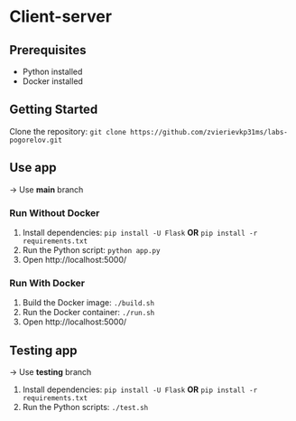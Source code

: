 # Client-server

## Prerequisites

- Python installed
- Docker installed

## Getting Started

Clone the repository: ```git clone https://github.com/zvierievkp31ms/labs-pogorelov.git```

## Use app

-> Use **main** branch

### Run Without Docker
1. Install dependencies: ```pip install -U Flask``` **OR** ```pip install -r requirements.txt```
2. Run the Python script: ```python app.py```
3. Open http://localhost:5000/

### Run With Docker
1. Build the Docker image: ```./build.sh```
2. Run the Docker container: ```./run.sh```
3. Open http://localhost:5000/

## Testing app

-> Use **testing** branch
1. Install dependencies: ```pip install -U Flask``` **OR** ```pip install -r requirements.txt```
2. Run the Python scripts: ```./test.sh```
